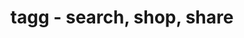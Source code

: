 ---
description: 谁买了便宜货，这里通知下大家，顺便晒下智商。
layout: post
results:
- primaryGenreName: Lifestyle
  version: '1.1.2'
  artworkUrl100: http://a1689.phobos.apple.com/us/r30/Purple3/v4/f1/80/cf/f180cf12-d450-58da-36a2-c6726286b148/mzl.ildxhntz.png
  trackViewUrl: https://itunes.apple.com/cn/app/tagg-search-shop-share/id925259253?mt=8&uo=4
  artworkUrl60: http://a580.phobos.apple.com/us/r30/Purple1/v4/e4/37/e3/e437e378-c169-23c6-1d80-01d1101d067d/AppIcon60x60_U00402x.png
  minimumOsVersion: '7.0'
  sellerName: Tagg Pte. Limited
  supportedDevices:
  - iPhone4
  - iPhone5c
  - iPhone4S
  - iPhone5s
  - iPodTouchFifthGen
  - iPadThirdGen
  - iPadMini
  - iPadFourthGen
  - iPhone5
  - iPad23G
  - iPadThirdGen4G
  - iPadFourthGen4G
  - iPadMini4G
  - iPad2Wifi
  genres:
  - 生活
  - 社交
  trackName: tagg - search, shop, share
  description: "tagg is a simple, fast, and free platform for shoppers to
    search, shop and share the best deals in town. Follow your friends, family,
    favorite brands and shops to receive updates of the latest deals and promotions
    around you! \n\nIn need of a pair of shoes? Search through tagg and Shop
    for the best deals and promotions around you. Seen something worth sharing?
    Share it to your followers and the tagg community.\n\nTransform your shopping
    experience today with tagg!\n\n-----------------------\nWhy use tagg?\n-----------------------\n\n*
    Find the latest shopping discounts and promotions\n* Follow your favorite
    shops to receive their updates on products and sales \n* Follow friends
    and shopaholics you know to get updates on shopping sales and trends they
    liked\n* Share great sales and discounts you come across with your friends
    by snapping and tagging it\n\n\n************************************************************\nTry
    us out and feel free to delete the app if you don't like it! \n\nLike
    us on Facebook at www.facebook.com/tagg.asia.\nFollow us on Twitter and
    Instagram at @tagg_asia\nFeel free to contact us at feedback@tagg.asia
    if there are any concerns."
  price: 0
  trackId: 925259253
  releaseDate: '2014-11-17T10:00:27Z'
  advisories: &a []
  screenshotUrls:
  - http://a5.mzstatic.com/us/r30/Purple5/v4/c9/42/66/c9426677-28d8-4125-32e4-6c42b475d377/screen1136x1136.jpeg
  - http://a3.mzstatic.com/us/r30/Purple3/v4/e8/2e/5a/e82e5a82-3b20-0ca0-d9de-a63bb021b119/screen1136x1136.jpeg
  - http://a2.mzstatic.com/us/r30/Purple5/v4/e3/af/17/e3af1779-8be2-e3e0-35fc-7bb97d3e71a8/screen1136x1136.jpeg
  - http://a5.mzstatic.com/us/r30/Purple3/v4/ff/cf/39/ffcf3914-4be6-b1e7-5d09-4a0ac9aa200e/screen1136x1136.jpeg
  artistViewUrl: https://itunes.apple.com/cn/artist/tagg-pte.-limited/id925259252?uo=4
  primaryGenreId: 6012
  kind: software
  fileSizeBytes: '9776710'
  bundleId: com.innovapps.tagg
  releaseNotes: 'What''s new in 1.1.2:

    * Bug fixes and other improvements'
  trackContentRating: 4+
  artistName: Tagg Pte. Limited
  trackCensoredName: tagg - search, shop, share
  isGameCenterEnabled: false
  contentAdvisoryRating: 4+
  languageCodesISO2A:
  - EN
  features: *a
  wrapperType: software
  artworkUrl512: http://a1689.phobos.apple.com/us/r30/Purple3/v4/f1/80/cf/f180cf12-d450-58da-36a2-c6726286b148/mzl.ildxhntz.png
  formattedPrice: 免费
  artistId: 925259252
  genreIds:
  - '6012'
  - '6005'
  currency: CNY
  ipadScreenshotUrls: *a
category: 生活
tags: tag1
resultCount: 1
title: tagg - search, shop, share

---